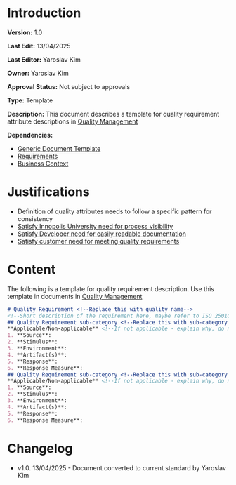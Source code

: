 
# Introduction

**Version:** 1.0

**Last Edit:** 13/04/2025

**Last Editor:** Yaroslav Kim

**Owner:** Yaroslav Kim

**Approval Status:** Not subject to approvals

**Type:** Template

**Description:** This document describes a template for quality requirement attribute descriptions in [Quality Management](</Quality Management/>)

**Dependencies:**
- [Generic Document Template](</DocumentTemplates/EN/Generic Document Template.md>)
- [Requirements](</Context and Requirements Management/EN/Requirements/Software Product Requirements.md>)
- [Business Context](</Context and Requirements Management/EN/Context/Business Context.md>)

# Justifications
- Definition of quality attributes needs to follow a specific pattern for consistency
- [Satisfy Innopolis University need for process visibility](</Context and Requirements Management/EN/Context/Business Context.md>)
- [Satisfy Developer need for easily readable documentation](</Context and Requirements Management/EN/Requirements/Software Product Requirements.md#22-maintainability>)
- [Satisfy customer need for meeting quality requirements](</Context and Requirements Management/EN/Requirements/Software Product Requirements.md#2-non-functional-requirements>)

# Content
The following is a template for quality requirement description. Use this template in documents in [Quality Management](</Quality Management/>)
```Markdown
# Quality Requirement <!--Replace this with quality name-->
<!--Short description of the requirement here, maybe refer to ISO 25010-->
## Quality Requirement sub-category <!--Replace this with sub-category quality name-->
**Applicable/Non-applicable** <!--If not applicable - explain why, do not fill out points 1-6.-->
1. **Source**:
2. **Stimulus**:
3. **Environment**:
4. **Artifact(s)**:
5. **Response**:
6. **Response Measure**:
## Quality Requirement sub-category <!--Replace this with sub-category quality name-->
**Applicable/Non-applicable** <!--If not applicable - explain why, do not fill out points 1-6.-->
1. **Source**:
2. **Stimulus**:
3. **Environment**:
4. **Artifact(s)**:
5. **Response**:
6. **Response Measure**:
```

# Changelog
- v1.0. 13/04/2025 - Document converted to current standard by Yaroslav Kim
